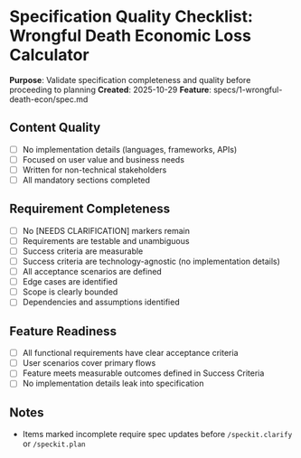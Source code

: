 # Specification Quality Checklist: Wrongful Death Economic Loss Calculator

**Purpose**: Validate specification completeness and quality before proceeding to planning
**Created**: 2025-10-29
**Feature**: specs/1-wrongful-death-econ/spec.md

## Content Quality

- [ ] No implementation details (languages, frameworks, APIs)
- [ ] Focused on user value and business needs
- [ ] Written for non-technical stakeholders
- [ ] All mandatory sections completed

## Requirement Completeness

- [ ] No [NEEDS CLARIFICATION] markers remain
- [ ] Requirements are testable and unambiguous
- [ ] Success criteria are measurable
- [ ] Success criteria are technology-agnostic (no implementation details)
- [ ] All acceptance scenarios are defined
- [ ] Edge cases are identified
- [ ] Scope is clearly bounded
- [ ] Dependencies and assumptions identified

## Feature Readiness

- [ ] All functional requirements have clear acceptance criteria
- [ ] User scenarios cover primary flows
- [ ] Feature meets measurable outcomes defined in Success Criteria
- [ ] No implementation details leak into specification

## Notes

- Items marked incomplete require spec updates before `/speckit.clarify` or `/speckit.plan`
